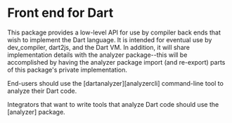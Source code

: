# Front end for Dart

This package provides a low-level API for use by compiler back ends that wish to
implement the Dart language.  It is intended for eventual use by dev_compiler,
dart2js, and the Dart VM.  In addition, it will share implementation details
with the analyzer package--this will be accomplished by having the analyzer
package import (and re-export) parts of this package's private implementation.

End-users should use the [dartanalyzer][analyzercli] command-line tool to
analyze their Dart code.

Integrators that want to write tools that analyze Dart code should use the
[analyzer] package.
